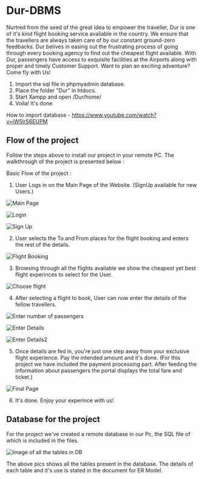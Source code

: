 # Dur-DBMS

Nurtred from the seed of the great idea to empower the traveller, Dur is one of it's kind flight booking service available in the country. We ensure that the travellers are always taken care of by our constant ground-zero feedbacks. Dur belives in easing out the frustrating process of going through every booking agency to find out the cheapest flight available. With Dur, passengers have access to exquisite facilities at the Airports along with proper and timely Customer Support. Want to plan an exciting adventure? Come fly with Us!

1. Import the sql file in phpmyadmin database.
2. Place the folder "Dur" in htdocs.
3. Start Xampp and open /Dur/home/
4. Voila! It's done.

How to import database - https://www.youtube.com/watch?v=jW5lrS6EUPM

## Flow of the project

Follow the steps above to install our project in your remote PC.
The walkthrough of the project is presented below :

Basic Flow of the project :
1. User Logs in on the Main Page of the Website. (SignUp available for new Users.)

![Main Page](/ReadmeImages/home.png)

![Login](/ReadmeImages/login.png)

![Sign Up](/ReadmeImages/sign%20up.png)
  
2. User selects the To and From places for the flight booking and enters the rest of the details.

![Flight Booking](/ReadmeImages/bookingPage.png)

3. Browsing through all the flights available we show the cheapest yet best flight experinces to select for the User.

![Choose flight](/ReadmeImages/listOfFlights.png)

4. After selecting a flight to book, User can now enter the details of the fellow travellers.

![Enter number of passengers](/ReadmeImages/numOfPassengers.png)

![Enter Details](/ReadmeImages/passengerDetails.png)

![Enter Details2](/ReadmeImages/passengerDetails2.png)

5. Once details are fed in, you're just one step away from your exclusive flight experience. Pay the intended amount and it's done. (For this project we have included the payment processing part. After feeding the information about passengers the portal displays the total fare and ticket.)

![Final Page](/ReadmeImages/bookingConfirmed.png)

6. It's done. Enjoy your experince with us!


## Database for the project

For the project we've created a remote database in our Pc, the SQL file of which is included in the files.

![Image of all the tables in DB](/ReadmeImages/dbTables.png)

The above pics shows all the tables present in the database.
The details of each table and it's use is stated in the document for ER Model.

